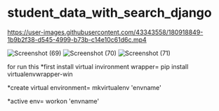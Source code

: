 # student_data_with_search_django

https://user-images.githubusercontent.com/43343558/180918849-1b9b2f38-d545-4999-b73b-c14e10c61d6c.mp4

![Screenshot (69)](https://user-images.githubusercontent.com/43343558/180918882-b4f43a6e-329d-4260-87c5-82e849212772.png)
![Screenshot (70)](https://user-images.githubusercontent.com/43343558/180918887-52a50305-82de-46ff-b2a4-4bd424d247e5.png)
![Screenshot (71)](https://user-images.githubusercontent.com/43343558/180918892-0f65249a-e83c-43fc-a67b-31c4de8d1090.png)


for run this
*first install virtual invironment wrapper=
pip install virtualenvwrapper-win

*create virtual environment=
mkvirtualenv 'envname'

*active env=
workon 'envname'
